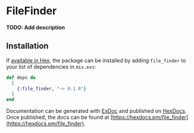 # FileFinder

**TODO: Add description**

## Installation

If [available in Hex](https://hex.pm/docs/publish), the package can be installed
by adding `file_finder` to your list of dependencies in `mix.exs`:

```elixir
def deps do
  [
    {:file_finder, "~> 0.1.0"}
  ]
end
```

Documentation can be generated with [ExDoc](https://github.com/elixir-lang/ex_doc)
and published on [HexDocs](https://hexdocs.pm). Once published, the docs can
be found at [https://hexdocs.pm/file_finder](https://hexdocs.pm/file_finder).


